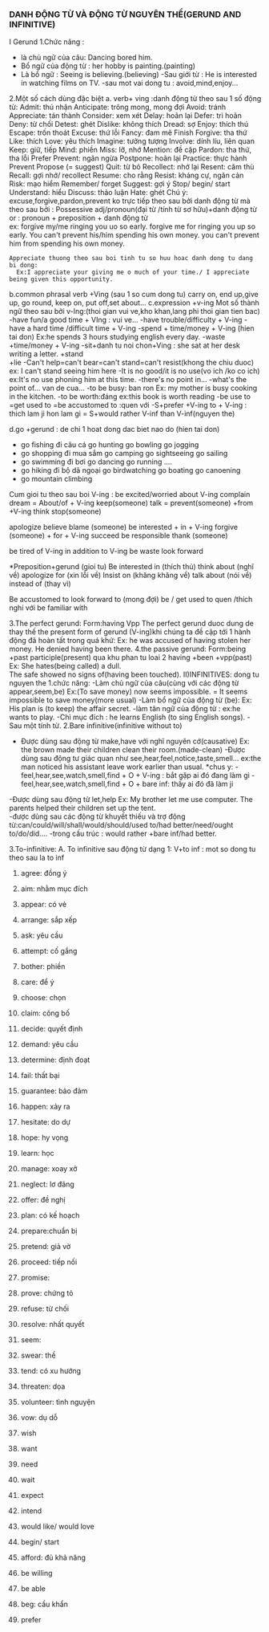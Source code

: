 ### DANH ĐỘNG TỪ VÀ ĐỘNG TỪ NGUYÊN THỂ(GERUND AND INFINITIVE)
I Gerund
 1.Chức năng :
  - là chủ ngữ của câu: Dancing bored him.
  - Bổ ngữ của động từ : her hobby is painting.(painting)
  - Là bổ ngữ : Seeing is believing.(believing)
  -Sau giới từ : He is interested in watching films on TV.
  -sau mot vai dong tu : avoid,mind,enjoy...

 2.Một số cách dùng đặc biệt
   a. verb+ ving :danh động từ theo sau 1 số động từ:
Admit: thú nhận
Anticipate: trông mong, mong đợi
Avoid: tránh
Appreciate: tán thành
Consider: xem xét
Delay: hoãn lại
Defer: trì hoãn
Deny: từ chối
Detest: ghét
Dislike: không thích
Dread: sợ
Enjoy: thích thú
Escape: trốn thoát
Excuse: thứ lỗi
Fancy: đam mê
Finish
Forgive: tha thứ
Like: thích
Love: yêu thích
Imagine: tưởng tượng
Involve: dính líu, liên quan
Keep: giữ, tiếp
Mind: phiền
Miss: lỡ, nhớ
Mention: đề cập
Pardon: tha thứ, tha lỗi
Prefer
Prevent: ngăn ngừa
Postpone: hoãn lại
Practice: thực hành
Prevent
Propose (= suggest)
Quit: từ bỏ
Recollect: nhớ lại
Resent: căm thù
Recall: gợi nhớ/ recollect
Resume: cho rằng
Resist: kháng cự, ngăn cản
Risk: mạo hiểm
Remember/ forget
Suggest: gợi ý
Stop/ begin/ start
Understand: hiểu
Discuss: thảo luận
Hate: ghét
 Chú ý:  excuse,forgive,pardon,prevent ko trực tiếp theo sau bởi danh động từ mà theo sau bởi :
    Possessive adj/pronoun(đại từ /tính từ sơ hữu)+danh động từ
   or : pronoun + preposition + danh động từ  
  ex: forgive my/me ringing you uo so early.
      forgive me for ringing you up so early.
      You can't prevent his/him spending his own money.
      you can't prevent him from spending his own money.

    Appreciate thuong theo sau boi tinh tu so huu hoac danh dong tu dang bi dong:
      Ex:I appreciate your giving me o much of your time./ I appreciate being given this opportunity.

   b.common phrasal verb +Ving (sau 1 so cum dong tu)
      carry on, end up,give up, go round, keep on, put off,set about...
   c.expression +v-ing Mot số thành ngữ theo sau bởi v-Ing:(thoi gian vui ve,kho khan,lang phi thoi gian tien bac)
    -have fun/a good time + VIng : vui ve...
    -have trouble/difficulty + V-ing
    -have a hard time /difficult time + V-ing 
    -spend + time/money + V-ing (hien tai don)
     Ex:he spends 3 hours studying english every day.
    -waste +time/money + V-ing 
    -sit+danh tu noi chon+Ving : she sat at her desk writing a letter.
     +stand   
     +lie
    -Can't help=can't bear=can't stand=can't resist(khong the chiu duoc)        ex: I can't stand seeing him here
    -It is no good/it is no use(vo ich /ko co ich)                              ex:It's no use phoning him at this time.
    -there's no point in...
    -what's the point of... van de cua...
    -to be busy: ban ron
       Ex: my mother is busy cooking in the kitchen.
    -to be worth:đáng 
       ex:this book is worth reading
    -be use to =get used to =be accustomed to :quen với
    -S+prefer +V-ing to + V-ing : thich lam ji hon lam gi
     = S+would rather V-inf than V-inf(nguyen the)   

   d.go +gerund : de chi 1 hoat dong dac biet nao do    (hien tai don)
- go fishing đi câu cá                          go hunting          go bowling                    go jogging
- go shopping đi mua sắm                        go camping            go sightseeing              go sailing
- go swimming đi bơi                            go dancing            go running ….
- go hiking đi bộ dã ngoại                      go birdwatching       go boating                go canoening
- go mountain climbing

Cum gioi tu theo sau boi V-ing :
 be excited/worried        about V-ing 
 complain 
 dream       =  About/of + V-ing                      keep(someone)
 talk        =                                        prevent(someone) +from +V-ing
 think                                                stop(someone)

apologize                                                                 believe
blame (someone)                                                           be interested + in + V-ing
forgive (someone) + for + V-ing                                           succeed
be responsible
thank (someone)

be tired  of V-ing                                                        in addition   to V-ing 
be waste                                                                  look forward

*Preposition+gerund (gioi tu)
Be interested in (thích thú)                 think about (nghĩ về)              apologize for (xin lỗi về)
Insist on (khăng khăng về)                   talk about (nói về)                instead of (thay vì)

Be accustomed to                                                                look forward to (mong đợi)
be / get used to       quen /thích nghi với                                     be familiar with


   3.The perfect gerund:
    Form:having Vpp
     The perfect gerund duoc dung de thay thế the present form of gerund (V-ing)khi chúng ta đề cập tới 1 hành động đã hoàn tất trong quá khứ:
        Ex: he was accused of having stolen her money.
            He denied having been there.
    4.the passive gerund:
    Form:being +past participle(present) qua khu phan tu loai 2
         having +been +vpp(past)
          Ex: She hates(being  called) a dull.        
              The safe showed no signs of(having been touched).
II)INFINITIVES: dong tu nguyen the 
 1.chức năng:
 -Làm chủ ngữ của câu(cùng với các động từ appear,seem,be)
   Ex:(To save money) now seems impossible.
     = It seems impossible to save money(more usual)
 -Làm bổ ngữ của động từ (be):
   Ex: His plan is (to keep) the affair secret.
 -làm tân ngữ của động từ :
   ex:he wants to play.
 -Chỉ mục đích : he learns English (to sing English songs).
 -Sau một tính từ.
 2.Bare infinitive(infinitive without to)
   - Được dùng sau động từ make,have với nghĩ nguyên cớ(causative)
   Ex: the brown made their children clean their room.(made-clean)
   -Được dùng sau động tư giác quan như see,hear,feel,notice,taste,smell...
   ex:the man noticed his assistant leave work earlier than usual.
   *chus y:
    -feel,hear,see,watch,smell,find + O + V-ing : bắt gặp ai đó đang làm gì
    -feel,hear,see,watch,smell,find + O + bare inf: thấy ai đó đã làm ji

   -Được dùng sau động từ let,help
    Ex: My brother let me use computer.
        The parents helped their children set up the tent.       
   -được dủng sau các động từ khuyết thiếu và trợ động từ:can/could/will/shall/would/should/used to/had better/need/ought to/do/did....
   -trong cấu trúc : would rather +bare inf/had better.

 3.To-infinitive:
 A. To infinitive sau động từ
   dạng 1:  V+to inf : mot so dong tu theo sau la to inf
   1. agree: đồng ý
2. aim: nhằm mục đích
3. appear: có vẻ
4. arrange: sắp xếp
5. ask: yêu cầu
6. attempt: cố gắng
7. bother: phiền
8. care: để ý
9. choose: chọn
10. claim: công bố
11. decide: quyết định
12. demand: yêu cầu
13. determine: định đoạt
14. fail: thất bại
15. guarantee: bảo đảm
16. happen: xảy ra
17. hesitate: do dự
18. hope: hy vọng
19. learn: học
20. manage: xoay xở
21. neglect: lơ đãng
22. offer: đề nghị
23. plan: có kế hoạch
24. prepare:chuẩn bị
25. pretend: giả vờ
26. proceed: tiếp nối
27. promise:
28. prove: chứng tỏ
29. refuse: từ chối
30. resolve: nhất quyết
31. seem:
32. swear: thề
33. tend: có xu hướng
34. threaten: dọa
35. volunteer: tình nguyện
36. vow: dụ dỗ
37. wish
38. want
39. need
40. wait
41. expect
42. intend
43. would like/ would love

45. begin/ start
46. afford: đủ khả năng
47. be willing
48. be able

51. beg: cầu khẩn
52. prefer                       